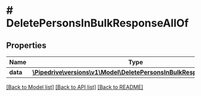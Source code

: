 # # DeletePersonsInBulkResponseAllOf

## Properties

Name | Type | Description | Notes
------------ | ------------- | ------------- | -------------
**data** | [**\Pipedrive\versions\v1\Model\DeletePersonsInBulkResponseAllOfData**](DeletePersonsInBulkResponseAllOfData.md) |  | [optional]

[[Back to Model list]](../README.md#documentation-for-models) [[Back to API list]](../README.md#documentation-for-api-endpoints) [[Back to README]](../README.md)
